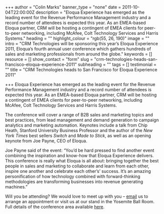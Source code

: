 +++
author = "Colin Marks"
banner_type = "none"
date = 2011-10-04T22:00:00Z
description = "Eloqua Experience has emerged as the leading event for the Revenue Performance Management industry and a record number of attendees is expected this year. As an EMEA-based Eloqua partner, CRM will be hosting a contingent of EMEA clients for peer-to-peer networking, including McAfee, Colt Technology Services and Harris Systems."
heading = ""
highlight_colour = "rgb(55, 26, 190)"
image = ""
intro = "CRM Technologies will be sponsoring this year’s Eloqua Experience 2011, Eloqua’s fourth annual user conference which gathers hundreds of sales and marketing professionals from around the globe."
keywords = []
resource = []
show_contact = "form"
slug = "crm-technologies-heads-san-francisco-eloqua-experience-2011"
subheading = ""
tags = []
testimonial = ""
title = "CRM Technologies heads to San Francisco for Eloqua Experience 2011"

+++
Eloqua Experience has emerged as the leading event for the Revenue Performance Management industry and a record number of attendees is expected this year. As an EMEA-based Eloqua partner, CRM will be hosting a contingent of EMEA clients for peer-to-peer networking, including McAfee, Colt Technology Services and Harris Systems.

The conference will cover a range of B2B sales and marketing topics and best practices, from lead management and demand generation to campaign analytics and marketing automation. Keynotes include a talk from Chip Heath, Stanford University Business Professor and the author of the _New York Times_ best sellers _Switch_ and _Made to Stick_, as well as an opening keynote from Joe Payne, CEO of Eloqua.

Joe Payne said of the event: “You’d be hard pressed to find another event combining the inspiration and know-how that Eloqua Experience delivers. This conference is really what Eloqua is all about: bringing together the best people in sales and marketing to collaborate and learn from each other, inspire one another and celebrate each other’s’ success. It’s an amazing personification of how technology combined with forward-thinking methodologies are transforming businesses into revenue generating machines.”

Will you be attending? We would love to meet up with you – [email](https://mail.google.com/mail/?view=cm&fs=1&tf=1&to=info@crmtechnologies.com) us to arrange an appointment or visit us at our stand in the Yosemite Ball Room. Full details of the conference area available [here](http://www.eloquaexperience.com/).